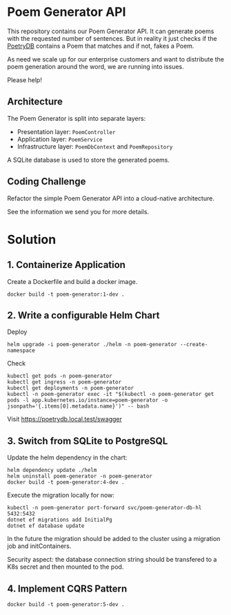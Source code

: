 # Poem Generator API

This repository contains our Poem Generator API. It can generate poems with the requested
number of sentences. But in reality it just checks if the [PoetryDB](https://poetrydb.org)
contains a Poem that matches and if not, fakes a Poem.

As need we scale up for our enterprise customers and want to distribute the poem
generation around the word, we are running into issues.

Please help!

## Architecture

The Poem Generator is split into separate layers:

* Presentation layer: `PoemController`
* Application layer: `PoemService`
* Infrastructure layer: `PoemDbContext` and `PoemRepository`

A SQLite database is used to store the generated poems.

## Coding Challenge

Refactor the simple Poem Generator API into a cloud-native architecture.

See the information we send you for more details.

# Solution

## 1. Containerize Application
Create a Dockerfile and build a docker image.

```shell
docker build -t poem-generator:1-dev .
```

## 2. Write a configurable Helm Chart

Deploy
```shell
helm upgrade -i poem-generator ./helm -n poem-generator --create-namespace
```

Check
```shell
kubectl get pods -n poem-generator
kubectl get ingress -n poem-generator
kubectl get deployments -n poem-generator
kubectl -n poem-generator exec -it "$(kubectl -n poem-generator get pods -l app.kubernetes.io/instance=poem-generator -o jsonpath='{.items[0].metadata.name}')" -- bash
```

Visit https://poetrydb.local.test/swagger

## 3. Switch from SQLite to PostgreSQL

Update the helm dependency in the chart:
```shell
helm dependency update ./helm
helm uninstall poem-generator -n poem-generator
docker build -t poem-generator:4-dev .
```

Execute the migration locally for now:
```shell
kubectl -n poem-generator port-forward svc/poem-generator-db-hl 5432:5432
dotnet ef migrations add InitialPg
dotnet ef database update
```
In the future the migration should be added to the cluster using a migration job and initContainers.

Security aspect: the database connection string should be transfered to a K8s secret and then mounted to the pod.

## 4. Implement CQRS Pattern
```shell
docker build -t poem-generator:5-dev .
```